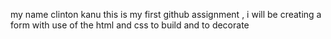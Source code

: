 my name clinton kanu 
this is my first github assignment , i will be creating a form with use of the html and css to build and to decorate
